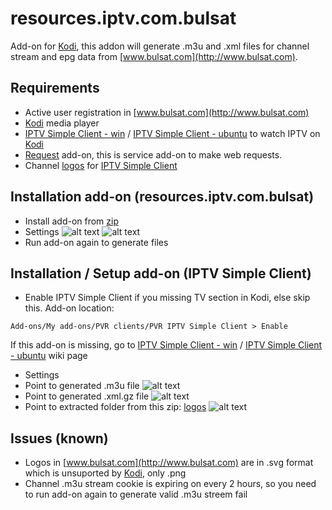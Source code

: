 # resources.iptv.com.bulsat
Add-on for [Kodi](https://kodi.tv), this addon will generate .m3u and .xml files for channel stream and epg data from [www.bulsat.com](http://www.bulsat.com).

## Requirements
* Active user registration in [www.bulsat.com](http://www.bulsat.com)
* [Kodi](https://kodi.tv) media player
* [IPTV Simple Client - win](http://kodi.wiki/view/Add-on:IPTV_Simple_Client) / [IPTV Simple Client - ubuntu](http://kodi.wiki/view/Ubuntu_PVR_add-ons) to watch IPTV on [Kodi](https://kodi.tv)
* [Request](http://kodi.wiki/view/Add-on:Requests) add-on, this is service add-on to make web requests.
* Channel [logos](https://github.com/vastril4o/kodi/raw/master/logos.zip) for [IPTV Simple Client](http://kodi.wiki/view/Add-on:IPTV_Simple_Client)

## Installation add-on (resources.iptv.com.bulsat)
* Install add-on from [zip](https://github.com/vastril4o/kodi/raw/master/resources.iptv.com.bulsat.zip)
* Settings
![alt text](https://github.com/vastril4o/kodi/blob/master/resources.iptv.com.bulsat/resources/1.png)
![alt text](https://github.com/vastril4o/kodi/blob/master/resources.iptv.com.bulsat/resources/2.png)
* Run add-on again to generate files

## Installation / Setup add-on (IPTV Simple Client)
* Enable IPTV Simple Client if you missing TV section in Kodi, else skip this. Add-on location:
```
Add-ons/My add-ons/PVR clients/PVR IPTV Simple Client > Enable
```
If this add-on is missing, go to [IPTV Simple Client - win](http://kodi.wiki/view/Add-on:IPTV_Simple_Client) / [IPTV Simple Client - ubuntu](http://kodi.wiki/view/Ubuntu_PVR_add-ons) wiki page
* Settings
* Point to generated .m3u file
![alt text](https://github.com/vastril4o/kodi/blob/master/resources.iptv.com.bulsat/resources/3.png)
* Point to generated .xml.gz file
![alt text](https://github.com/vastril4o/kodi/blob/master/resources.iptv.com.bulsat/resources/4.png)
* Point to extracted folder from this zip: [logos](https://github.com/vastril4o/kodi/raw/master/logos.zip)
![alt text](https://github.com/vastril4o/kodi/blob/master/resources.iptv.com.bulsat/resources/5.png)

## Issues (known)
* Logos in [www.bulsat.com](http://www.bulsat.com) are in .svg format which is unsuported by [Kodi](https://kodi.tv), only .png
* Channel .m3u stream cookie is expiring on every 2 hours, so you need to run add-on again to generate valid .m3u streem fail
